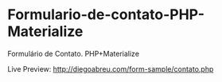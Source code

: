 # Formulario-de-contato-PHP-Materialize
Formulário de Contato. PHP+Materialize

Live Preview: http://diegoabreu.com/form-sample/contato.php